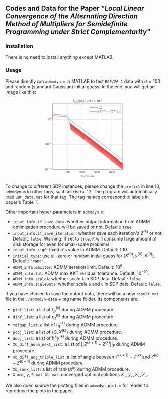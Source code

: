 ## Codes and Data for the Paper *"Local Linear Convergence of the Alternating Direction Method of Multipliers for Semidefinite Programming under Strict Complementarity"*

### Installation

There is no need to install anything except MATLAB. 

### Usage 

Please directly run `admmdyn.m` in MATLAB to test `BQP/20-1` data with $\sigma = 100$ and random (standard Gaussian) initial guess. In the end, you will get an image like this:

<p align="center">
  <img src="./admmdyn-data/BQP-r1/20-1/demo.png" width="50%">
</p>

To change to different SDP instances, please change the `prefix1` in line 10, `admmdyn.m` to other tags, such as `theta-12`. The program will automatically load `SDP_data.mat` for that tag. The tag names correspond to labels in paper's Table 1. 

Other important hyper-parameters in `admmdyn.m`:

- `input_info.if_save_data`: whether output information from ADMM optimization procedure will be saved or not. Default: `true`. 
- `input_info.if_save_iteration`: whether save each iteration's $Z^{(k)}$ or not. Default: `false`. Warning: if set to `true`, it will consume large amount of disk storage for even for small-scale problems.
- `input_info.sig0`: fixed $\sigma$'s value in ADMM. Default: $100$. 
- `initial_type`: use all-zero or random initial guess for $(X^{(0)}, y^{(0)}, S^{(0)})$. Default: `"rand"`. 
- `ADMM_info.maxiter`: ADMM iteration limit. Default: $10^6$.
- `ADMM_info.tol`: ADMM max KKT residual tolerance. Default: $10^{-10}$.
- `ADMM_info.scaleA`: whether scale `A` in SDP data. Default: `false`.
- `ADMM_info.scaleData`: whether scale `b` and `C` in SDP data. Default: `false`.

If you have chosen to save the output data, there will be a new `result.mat` file in the `./admmdyn-data` + tag name folder. Its components are: 

- `pinf_list`: a list of $r_p^{(k)}$ during ADMM procedure.
- `dinf_list`: a list of $r_d^{(k)}$ during ADMM procedure. 
- `relgap_list`: a list of $r_g^{(k)}$ during ADMM procedure.
- `pobj_list`: a list of $\langle C, X^{(k)} \rangle$ during ADMM procedure.
- `dobj_list`: a list of $b^T y^{(k)}$ during ADMM procedure. 
- `Xb_diff_norm_next_list`: a list of $|| Z^{(k+1)} - Z^{(k)} ||_F$ during ADMM procedure.
- `Xb_diff_ang_triple_list`: a list of angle between $Z^{(k+1)} - Z^{(k)}$ and $Z^{(k)} - Z^{(k-1)}$ during ADMM procedure. 
- `Xb_rank_list`: a list of $\text{rank} (X^{k})$ during ADMM procedure. 
- `X_mat`, `y`, `S_mat`, `Xb_mat`: converged optimal solutions $X_\star, y_\star, S_\star, Z_\star$.

We also open source the plotting files in `admmdyn_plot.m` for reader to reproduce the plots in the paper. 
